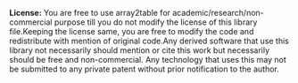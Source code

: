 **License:** You are free to use array2table for academic/research/non-commercial purpose till you do not modify the license of this library file.Keeping the license same, you are free to modify the code and redistribute with mention of original code.Any derived software that use this library not necessarily should mention or cite this work but necessarily should be free and non-commercial.
Any technology that uses this may not be submitted to any private patent without prior notification to the author.
